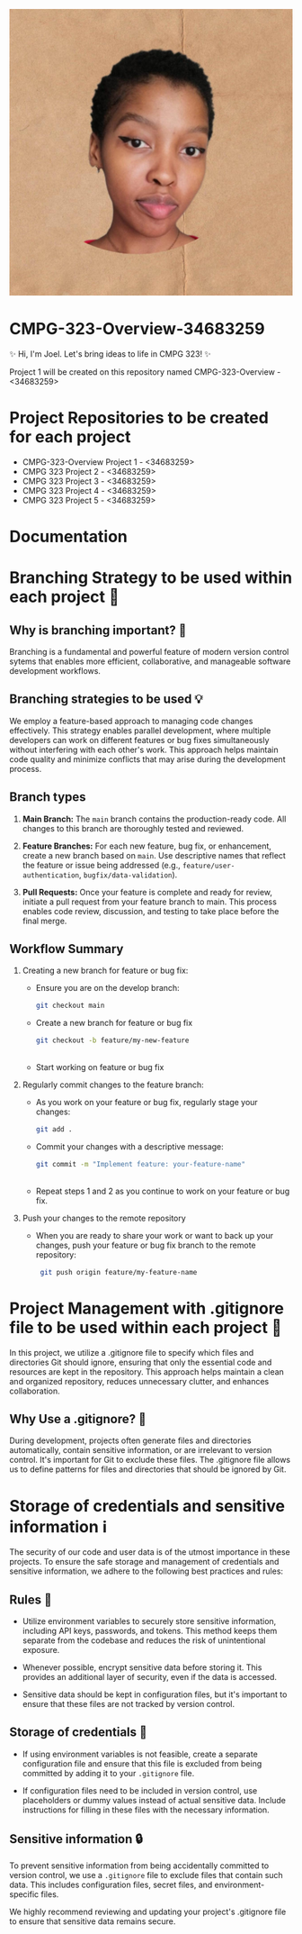 ![2000](https://github.com/Champagne27/CMPG-323-Overview-34683259/blob/main/2000.jpeg?raw=true)
# CMPG-323-Overview-34683259
✨ Hi, I'm Joel. Let's bring ideas to life in CMPG 323! ✨

Project 1 will be created on this repository named CMPG-323-Overview - <34683259>

# Project Repositories to be created for each project 
- CMPG-323-Overview Project 1 - <34683259> 
- CMPG 323 Project 2 - <34683259>
- CMPG 323 Project 3 - <34683259>
- CMPG 323 Project 4 - <34683259>
- CMPG 323 Project 5 - <34683259>

# Documentation

# Branching Strategy to be used within each project 📁

## Why is branching important? 🤔
Branching is a fundamental and powerful feature of modern version control sytems that enables more efficient, collaborative, and manageable software development workflows.

## Branching strategies to be used 💡
We employ a feature-based approach to managing code changes effectively. This strategy enables parallel development, where multiple developers can work on different features or bug fixes simultaneously without interfering with each other's work. This approach helps maintain code quality and minimize conflicts that may arise during the development process.

## Branch types
1. **Main Branch:** The `main` branch contains the production-ready code. All changes to this branch are thoroughly tested and reviewed. 
   
2. **Feature Branches:** For each new feature, bug fix, or enhancement, create a new branch based on `main`. Use descriptive names that reflect the feature or issue being addressed (e.g., `feature/user-authentication`, `bugfix/data-validation`).

3. **Pull Requests:** Once your feature is complete and ready for review, initiate a pull request from your feature branch to main. This process enables code review, discussion, and testing to take place before the final merge.

## Workflow Summary
1. Creating a new branch for feature or bug fix:
   - Ensure you are on the develop branch:
     ```bash
     git checkout main
     
    - Create a new branch for feature or bug fix
      ```bash
      git checkout -b feature/my-new-feature
     
   -  Start working on feature or bug fix
  
2. Regularly commit changes to the feature branch:
   - As you work on your feature or bug fix, regularly stage your changes:
     ```bash
     git add .    
   -  Commit your changes with a descriptive message:
      ```bash
      git commit -m "Implement feature: your-feature-name"
     
   - Repeat steps 1 and 2 as you continue to work on your feature or bug fix.
3. Push your changes to the remote repository
   - When you are ready to share your work or want to back up your changes, push your feature or bug fix branch to the 
     remote repository:
     ```bash
      git push origin feature/my-feature-name

# Project Management with .gitignore file to be used within each project 📁
In this project, we utilize a .gitignore file to specify which files and directories Git should ignore, ensuring that only the essential code and resources are kept in the repository. This approach helps maintain a clean and organized repository, reduces unnecessary clutter, and enhances collaboration.

## Why Use a .gitignore? 🤔
During development, projects often generate files and directories automatically, contain sensitive information, or are irrelevant to version control. It's important for Git to exclude these files. The .gitignore file allows us to define patterns for files and directories that should be ignored by Git.

# Storage of credentials and sensitive information ℹ️
The security of our code and user data is of the utmost importance in these projects. To ensure the safe storage and management of credentials and sensitive information, we adhere to the following best practices and rules:

## Rules 📗
- Utilize environment variables to securely store sensitive information, including API keys, passwords, and tokens. This method keeps them separate from the codebase and reduces the risk of unintentional exposure.
   
- Whenever possible, encrypt sensitive data before storing it. This provides an additional layer of security, even if the data is accessed.

- Sensitive data should be kept in configuration files, but it's important to ensure that these files are not tracked by version control.

## Storage of credentials 🔐
- If using environment variables is not feasible, create a separate configuration file and ensure that this file is excluded from being committed by adding it to your `.gitignore` file.
  
- If configuration files need to be included in version control, use placeholders or dummy values instead of actual sensitive data. Include instructions for filling in these files with the necessary information.

## Sensitive information 🔒
To prevent sensitive information from being accidentally committed to version control, we use a `.gitignore` file to exclude files that contain such data. This includes configuration files, secret files, and environment-specific files.

We highly recommend reviewing and updating your project's .gitignore file to ensure that sensitive data remains secure. 
